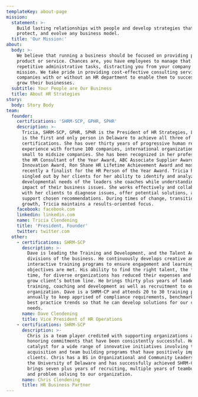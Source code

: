 ```yaml
---
templateKey: about-page
mission:
  statement: >-
    Build lasting relationships with people and develop strategies that support,
    protect, and evolve any business model.
  title: 'Our Mission:'
about:
  body: >-
    We believe that running a business should be focused on providing people a
    product or service. Chances are, you have employees to manage that require
    repetitive administrative tasks, distracting you from your company’s
    mission. We take pride in providing cost-effective consulting services to
    companies with or without an HR department to enable them to successfully
    grow their businesses.
  subtitle: Your People are Our Business
  title: About HR Strategies
story:
  body: Story Body
team:
  founder:
    certifications: 'SHRM-SCP, GPHR, SPHR'
    description: >-
      Tricia, SHRM-SCP, GPHR, SPHR is the President of HR Strategies, LLC. She
      is the first and only person in Delaware to achieve all three of these
      certifications. She has over thirty years of progressive human resources
      experience with fortune 100 companies, international organizations and
      small to midsize companies. She has been recognized in her profession with
      the HR Consultant of the Year Award, ABC Associate Supplier Award, SHRM
      Innovation Award, Ron Shane HR Lifetime Achievement Award and most
      recently a finalist for the HR Person of the Year Award. Tricia has been
      singled out by her clients for her ability to identify and analyze the
      developmental needs of the leaders she coaches while understanding the
      impact of their business issues. She works effectively and collaboratively
      with her clients to diagnose issues, offer potential solutions, and
      support chosen recommendations. During times of change, transition and
      growth, Tricia maintains a results-oriented focus.
    facebook: facebook.com
    linkedin: linkedin.com
    name: Tricia Clendening
    title: 'President, Founder'
    twitter: twitter.com
  other:
    - certifications: SHRM-SCP
      description: >-
        Dave is leading the Training and Development, and the Talent Acquisition
        divisions of the business. He continuously develops creative and
        interactive training programs to ensure engagement and learning
        objectives are met. His ability to find the right talent, the first
        time, for diverse organizations has reduced their expenses and helped
        grow client’s bottom line. He brings thirty plus years of leadership,
        training, coaching and development as well as recruitment to our
        organization. Dave is a SHRM-CP and attends 20 to 30 training programs
        annually to keep apprised of compliance requirements, benchmarking and
        best practice trends so that he can develop solutions for our client’s
        needs.
      name: Dave Clendening
      title: Vice President of HR Operations
    - certifications: SHRM-SCP
      description: >-
        Chris is a team player credited with supporting organizations and
        honoring commitments that have been consistently successful. He is a
        catalyst for a wide range of innovative initiatives involving talent
        acquisition and team building programs that have positively impacted our
        clients. Chris has a BS in Organizational and Community Leadership from
        the University of Delaware and has successfully achieved SHRM-CP. He
        brings seven plus years of recruiting, multiple years of teambuilding
        and problem solving to our organization.
      name: Chris Clendening
      title: HR Business Partner
---
```


